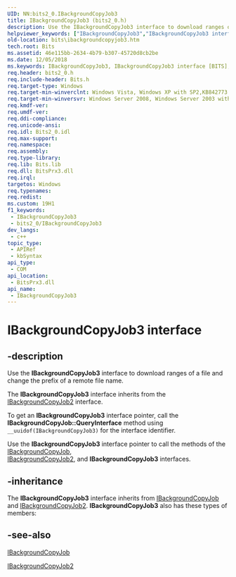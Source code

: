 ```yaml
---
UID: NN:bits2_0.IBackgroundCopyJob3
title: IBackgroundCopyJob3 (bits2_0.h)
description: Use the IBackgroundCopyJob3 interface to download ranges of a file and change the prefix of a remote file name.
helpviewer_keywords: ["IBackgroundCopyJob3","IBackgroundCopyJob3 interface [BITS]","IBackgroundCopyJob3 interface [BITS]","described","bits.ibackgroundcopyjob3","bits2_0/IBackgroundCopyJob3"]
old-location: bits\ibackgroundcopyjob3.htm
tech.root: Bits
ms.assetid: 46e115bb-2634-4b79-b307-45720d8cb2be
ms.date: 12/05/2018
ms.keywords: IBackgroundCopyJob3, IBackgroundCopyJob3 interface [BITS], IBackgroundCopyJob3 interface [BITS],described, bits.ibackgroundcopyjob3, bits2_0/IBackgroundCopyJob3
req.header: bits2_0.h
req.include-header: Bits.h
req.target-type: Windows
req.target-min-winverclnt: Windows Vista, Windows XP with SP2,KB842773 on  Windows Server 2003, and  Windows XP
req.target-min-winversvr: Windows Server 2008, Windows Server 2003 with SP1
req.kmdf-ver: 
req.umdf-ver: 
req.ddi-compliance: 
req.unicode-ansi: 
req.idl: Bits2_0.idl
req.max-support: 
req.namespace: 
req.assembly: 
req.type-library: 
req.lib: Bits.lib
req.dll: BitsPrx3.dll
req.irql: 
targetos: Windows
req.typenames: 
req.redist: 
ms.custom: 19H1
f1_keywords:
 - IBackgroundCopyJob3
 - bits2_0/IBackgroundCopyJob3
dev_langs:
 - c++
topic_type:
 - APIRef
 - kbSyntax
api_type:
 - COM
api_location:
 - BitsPrx3.dll
api_name:
 - IBackgroundCopyJob3
---
```


# IBackgroundCopyJob3 interface


## -description

Use the 
<b>IBackgroundCopyJob3</b> interface to download ranges of a file and change the prefix of a remote file name. 

The 
<b>IBackgroundCopyJob3</b> interface inherits from the 
<a href="/windows/desktop/api/bits1_5/nn-bits1_5-ibackgroundcopyjob2">IBackgroundCopyJob2</a> interface. 

To get an 
<b>IBackgroundCopyJob3</b> interface pointer, call the <b>IBackgroundCopyJob::QueryInterface</b> method using <code>__uuidof(IBackgroundCopyJob3)</code> for the interface identifier. 

Use the 
<b>IBackgroundCopyJob3</b> interface pointer to call  the 
methods of the <a href="/windows/desktop/api/bits/nn-bits-ibackgroundcopyjob">IBackgroundCopyJob</a>,  
<a href="/windows/desktop/api/bits1_5/nn-bits1_5-ibackgroundcopyjob2">IBackgroundCopyJob2</a>, and <b>IBackgroundCopyJob3</b> interfaces.

## -inheritance

The <b>IBackgroundCopyJob3</b> interface inherits from <a href="/windows/desktop/api/bits/nn-bits-ibackgroundcopyjob">IBackgroundCopyJob</a> and <a href="/windows/desktop/api/bits1_5/nn-bits1_5-ibackgroundcopyjob2">IBackgroundCopyJob2</a>. <b>IBackgroundCopyJob3</b> also has these types of members:

## -see-also

<a href="/windows/desktop/api/bits/nn-bits-ibackgroundcopyjob">IBackgroundCopyJob</a>



<a href="/windows/desktop/api/bits1_5/nn-bits1_5-ibackgroundcopyjob2">IBackgroundCopyJob2</a>
